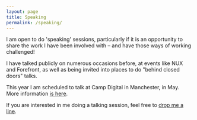 ```yaml
---
layout: page
title: Speaking
permalink: /speaking/
---
```

I am open to do 'speaking' sessions, particularly if it is an opportunity to share the work I have been involved with – and have those ways of working challenged!

I have talked publicly on numerous occasions before, at events like NUX and Forefront, as well as being invited into places to do "behind closed doors" talks.

This year I am scheduled to talk at Camp Digital in Manchester, in May. More information [is here](//www.wearesigma.com/campdigital/2017/).

If you are interested in me doing a talking session, feel free to [drop me a line](/contact).
